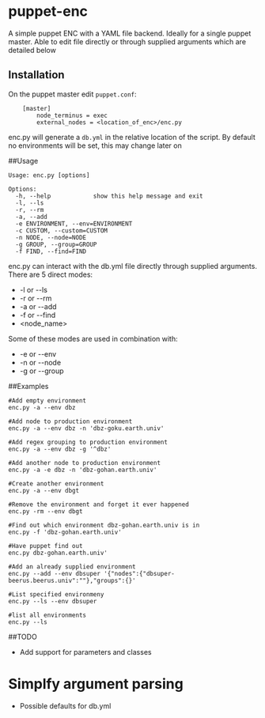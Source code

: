 # puppet-enc
A simple puppet ENC with a YAML file backend. Ideally for
a single puppet master. Able to edit file directly or through
supplied arguments which are detailed below

## Installation
On the puppet master edit `puppet.conf`:

```
    [master]
        node_terminus = exec
        external_nodes = <location_of_enc>/enc.py

```

enc.py will generate a `db.yml` in the relative location
of the script. By default no environments will be set,
this may change later on


##Usage
```
Usage: enc.py [options]

Options:
  -h, --help            show this help message and exit
  -l, --ls
  -r, --rm
  -a, --add
  -e ENVIRONMENT, --env=ENVIRONMENT
  -c CUSTOM, --custom=CUSTOM
  -n NODE, --node=NODE
  -g GROUP, --group=GROUP
  -f FIND, --find=FIND
  ```

enc.py can interact with the db.yml file directly through
supplied arguments. There are 5 direct modes:

* -l or --ls
* -r or --rm
* -a or --add
* -f or --find
* <node_name>

Some of these modes are used in combination with:

* -e or --env
* -n or --node
* -g or --group

##Examples

```
#Add empty environment
enc.py -a --env dbz

#Add node to production environment
enc.py -a --env dbz -n 'dbz-goku.earth.univ'

#Add regex grouping to production environment
enc.py -a --env dbz -g '^dbz'

#Add another node to production environment
enc.py -a -e dbz -n 'dbz-gohan.earth.univ'

#Create another environment
enc.py -a --env dbgt

#Remove the environment and forget it ever happened
enc.py -rm --env dbgt

#Find out which environment dbz-gohan.earth.univ is in
enc.py -f 'dbz-gohan.earth.univ'

#Have puppet find out
enc.py dbz-gohan.earth.univ'

#Add an already supplied environment
enc.py --add --env dbsuper '{"nodes":{"dbsuper-beerus.beerus.univ":""},"groups":{}'

#List specified environmeny
enc.py --ls --env dbsuper

#list all environments
enc.py --ls
```

##TODO
* Add support for parameters and classes
# Simplfy argument parsing
* Possible defaults for db.yml